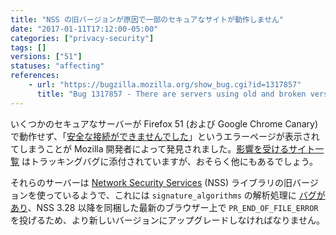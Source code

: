 ```yaml
---
title: "NSS の旧バージョンが原因で一部のセキュアなサイトが動作しません"
date: "2017-01-11T17:12:00-05:00"
categories: ["privacy-security"]
tags: []
versions: ["51"]
statuses: "affecting"
references:
    - url: "https://bugzilla.mozilla.org/show_bug.cgi?id=1317857"
      title: "Bug 1317857 - There are servers using old and broken versions of NSS"
---
```

いくつかのセキュアなサーバーが Firefox 51 (および Google Chrome Canary) で動作せず、「[安全な接続ができませんでした](https://support.mozilla.org/ja/kb/secure-connection-failed-error-message)」というエラーページが表示されてしまうことが Mozilla 開発者によって発見されました。[影響を受けるサイト一覧](https://bug1317857.bmoattachments.org/attachment.cgi?id=8811077) はトラッキングバグに添付されていますが、おそらく他にもあるでしょう。

それらのサーバーは [Network Security Services](https://developer.mozilla.org/docs/Mozilla/Projects/NSS) (NSS) ライブラリの旧バージョンを使っているようで、これには `signature_algorithms` の解析処理に [バグがあり](https://bugzilla.mozilla.org/show_bug.cgi?id=1317857#c13)、NSS 3.28 以降を同梱した最新のブラウザー上で `PR_END_OF_FILE_ERROR` を投げるため、より新しいバージョンにアップグレードしなければなりません。
